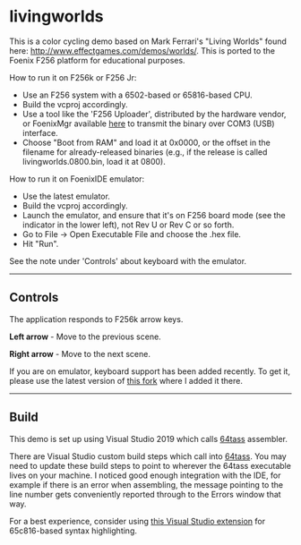 # livingworlds
This is a color cycling demo based on Mark Ferrari's "Living Worlds" found here: http://www.effectgames.com/demos/worlds/. This is ported to the Foenix F256 platform for educational purposes.

How to run it on F256k or F256 Jr:
  * Use an F256 system with a 6502-based or 65816-based CPU.
  * Build the vcproj accordingly.
  * Use a tool like the 'F256 Uploader', distributed by the hardware vendor, or FoenixMgr available [here](https://github.com/pweingar/FoenixMgr) to transmit the binary over COM3 (USB) interface. 
  * Choose "Boot from RAM" and load it at 0x0000, or the offset in the filename for already-released binaries (e.g., if the release is called livingworlds.0800.bin, load it at 0800).

How to run it on FoenixIDE emulator:
  * Use the latest emulator.
  * Build the vcproj accordingly.
  * Launch the emulator, and ensure that it's on F256 board mode (see the indicator in the lower left), not Rev U or Rev C or so forth.
  * Go to File -> Open Executable File and choose the .hex file.
  * Hit "Run".

See the note under 'Controls' about keyboard with the emulator.

-----
## Controls
The application responds to F256k arrow keys.

**Left arrow** - Move to the previous scene.

**Right arrow** - Move to the next scene.

If you are on emulator, keyboard support has been added recently. To get it, please use the latest version of [this fork](https://github.com/clandrew/fnxide) where I added it there.

-----

## Build

This demo is set up using Visual Studio 2019 which calls [64tass](https://tass64.sourceforge.net) assembler.

There are Visual Studio custom build steps which call into [64tass](https://tass64.sourceforge.net). You may need to update these build steps to point to wherever the 64tass executable lives on your machine. I noticed good enough integration with the IDE, for example if there is an error when assembling, the message pointing to the line number gets conveniently reported through to the Errors window that way.

For a best experience, consider using [this Visual Studio extension](https://github.com/clandrew/vscolorize65c816) for 65c816-based syntax highlighting.
